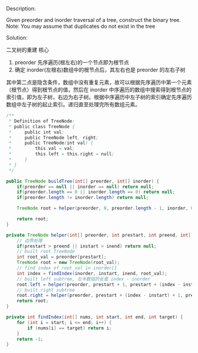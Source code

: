 Description:

Given preorder and inorder traversal of a tree, construct the binary tree.
Note:
You may assume that duplicates do not exist in the tree

Solution:

二叉树的重建 核心
1. preorder 先序遍历(根左右)的一个节点即为根节点
2. 确定 inorder(左根右)数组中的根节点后，其左右也是 preorder 的左右子树

其中第二点是隐含条件，数组中没有重复元素，故可以根据先序遍历中第一个元素（根节点）得到根节点的值，然后在 inorder 中序遍历的数组中搜索得到根节点的索引值，即为左子树，右边为右子树。根据中序遍历中左子树的索引确定先序遍历数组中左子树的起止索引。递归直至处理完所有数组元素。

```java
/**
 * Definition of TreeNode:
 * public class TreeNode {
 *     public int val;
 *     public TreeNode left, right;
 *     public TreeNode(int val) {
 *         this.val = val;
 *         this.left = this.right = null;
 *     }
 * }
 */

public TreeNode buildTree(int[] preorder, int[] inorder) {
    if(preorder == null || inorder == null) return null;
    if(preorder.length == 0 || inorder.length == 0) return null;
    if(preorder.length != inorder.length) return null;

    TreeNode root = helper(preorder, 0, preorder.length - 1, inorder, 0, inorder.length - 1);

    return root;
}

private TreeNode helper(int[] preorder, int prestart, int preend, int[] inorder, int instart, int inend) {
    // 边界处理
    if(prestart > preend || instart > inend) return null;
    // built root TreeNode     
    int root_val = preorder[prestart];
    TreeNode root = new TreeNode(root_val);
    // find index of root_val in inorder[]
    int index = findIndex(inorder, instart, inend, root_val);
    // built left subtree, 左半数组的长度 index - inorder
    root.left = helper(preorder, prestart + 1, prestart + (index - instart), inorder, instart, index -1);
    // built right subtree
    root.right = helper(preorder, prestart + (index - instart) + 1, preend, inorder, index + 1, inend);
    return root;
}

private int findIndex(int[] nums, int start, int end, int target) {
    for (int i = start; i <= end; i++) {
        if (nums[i] == target) return i;
    }
    return -1;
}
```